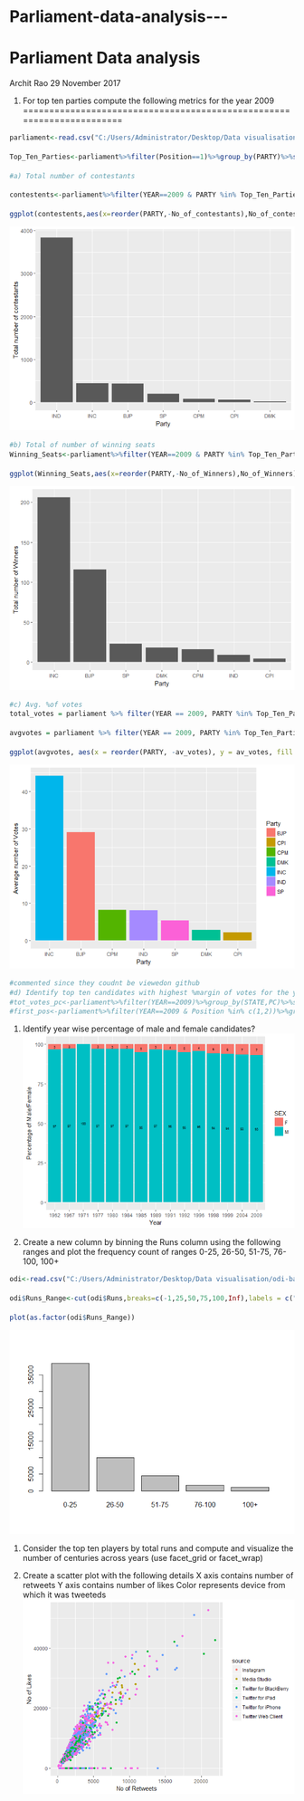# Parliament-data-analysis---

Parliament Data analysis
================
Archit Rao
29 November 2017

1. For top ten parties compute the following metrics for the year 2009
======================================================================

``` r
parliament<-read.csv("C:/Users/Administrator/Desktop/Data visualisation/parliament.csv")

Top_Ten_Parties<-parliament%>%filter(Position==1)%>%group_by(PARTY)%>%summarise(Winners=n())%>%arrange(desc(Winners))%>%head(10)

#a) Total number of contestants

contestents<-parliament%>%filter(YEAR==2009 & PARTY %in% Top_Ten_Parties$PARTY)%>%group_by(PARTY)%>%summarise(No_of_contestants=n())%>%arrange(-No_of_contestants)

ggplot(contestents,aes(x=reorder(PARTY,-No_of_contestants),No_of_contestants))+geom_bar(stat="identity")+ xlab("Party") + ylab("Total number of contestants")
```

![](assignment_files/figure-markdown_github/unnamed-chunk-2-1.png)

``` r
#b) Total of number of winning seats
Winning_Seats<-parliament%>%filter(YEAR==2009 & PARTY %in% Top_Ten_Parties$PARTY & Position==1)%>%group_by(PARTY)%>% summarise(No_of_Winners=n())%>%arrange(-No_of_Winners)

ggplot(Winning_Seats,aes(x=reorder(PARTY,-No_of_Winners),No_of_Winners))+geom_bar(stat="identity")+ xlab("Party") + ylab("Total number of Winners")
```

![](assignment_files/figure-markdown_github/unnamed-chunk-2-2.png)

``` r
#c) Avg. %of votes
total_votes = parliament %>% filter(YEAR == 2009, PARTY %in% Top_Ten_Parties$PARTY) %>% summarise(tot_votes = sum(VOTES))

avgvotes = parliament %>% filter(YEAR == 2009, PARTY %in% Top_Ten_Parties$PARTY) %>% group_by(PARTY) %>% summarise(av_votes = sum(VOTES)/total_votes$tot_votes*100)

ggplot(avgvotes, aes(x = reorder(PARTY, -av_votes), y = av_votes, fill = as.factor(PARTY))) + geom_bar(stat = "identity") + scale_fill_discrete(name = "Party") + xlab("Party") + ylab("Average number of Votes")
```

![](assignment_files/figure-markdown_github/unnamed-chunk-2-3.png)

``` r
#commented since they coudnt be viewedon github
#d) Identify top ten candidates with highest %margin of votes for the year 2009
#tot_votes_pc<-parliament%>%filter(YEAR==2009)%>%group_by(STATE,PC)%>%summarise(totalvotes=sum(VOTES))
#first_pos<-parliament%>%filter(YEAR==2009 & Position %in% c(1,2))%>%group_by(PC)%>%mutate(difference=c(-diff(VOTES),NA))%>%na.omit()
```

1.  Identify year wise percentage of male and female candidates? ![](assignment_files/figure-markdown_github/unnamed-chunk-3-1.png)

2.  Create a new column by binning the Runs column using the following ranges and plot the frequency count of ranges 0-25, 26-50, 51-75, 76-100, 100+

``` r
odi<-read.csv("C:/Users/Administrator/Desktop/Data visualisation/odi-batting.csv")

odi$Runs_Range<-cut(odi$Runs,breaks=c(-1,25,50,75,100,Inf),labels = c("0-25", "26-50", "51-75", "76-100","100+"))

plot(as.factor(odi$Runs_Range))
```

![](assignment_files/figure-markdown_github/unnamed-chunk-4-1.png)

1.  Consider the top ten players by total runs and compute and visualize the number of centuries across years (use facet\_grid or facet\_wrap)

2.  Create a scatter plot with the following details X axis contains number of retweets Y axis contains number of likes Color represents device from which it was tweeteds ![](assignment_files/figure-markdown_github/unnamed-chunk-6-1.png)
